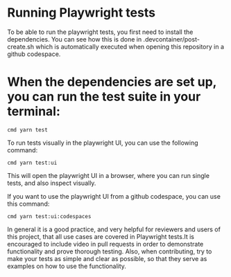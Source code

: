 # Running Playwright tests

To be able to run the playwright tests, you first need to install the dependencies. You can see how this is done in .devcontainer/post-create.sh which is automatically executed when opening this repository in a github codespace.

# When the dependencies are set up, you can run the test suite in your terminal:

`cmd yarn test `

To run tests visually in the playwright UI, you can use the following command:

`cmd yarn test:ui`

This will open the playwright UI in a browser, where you can run single tests, and also inspect visually.

If you want to use the playwright UI from a github codespace, you can use this command:

`cmd yarn test:ui:codespaces`

In general it is a good practice, and very helpful for reviewers and users of this project, that all use cases are covered in Playwright tests.It is encouraged to include video in pull requests in order to demonstrate functionality and prove thorough testing. Also, when contributing, try to make your tests as simple and clear as possible, so that they serve as examples on how to use the functionality.
